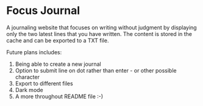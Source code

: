 # Focus Journal

A journaling website that focuses on writing without judgment by displaying only the two latest lines that you have written. The content is stored in the cache and can be exported to a TXT file.

Future plans includes:
1. Being able to create a new journal 
2. Option to submit line on dot rather than enter - or other possible character
3. Export to different files
4. Dark mode
5. A more throughout README file :-)





